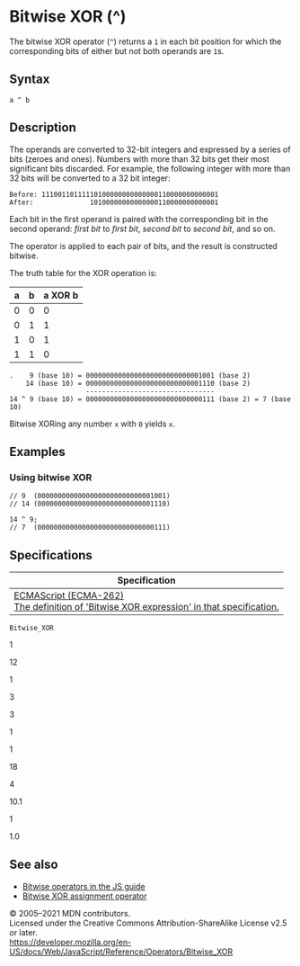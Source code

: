Bitwise XOR (^)
===============

The bitwise XOR operator (`^`) returns a `1` in each bit position for which the corresponding bits of either but not both operands are `1`s.

Syntax
------

    a ^ b

Description
-----------

The operands are converted to 32-bit integers and expressed by a series of bits (zeroes and ones). Numbers with more than 32 bits get their most significant bits discarded. For example, the following integer with more than 32 bits will be converted to a 32 bit integer:

    Before: 11100110111110100000000000000110000000000001
    After:              10100000000000000110000000000001

Each bit in the first operand is paired with the corresponding bit in the second operand: *first bit* to *first bit*, *second bit* to *second bit*, and so on.

The operator is applied to each pair of bits, and the result is constructed bitwise.

The truth table for the XOR operation is:

<table><thead><tr class="header"><th>a</th><th>b</th><th>a XOR b</th></tr></thead><tbody><tr class="odd"><td>0</td><td>0</td><td>0</td></tr><tr class="even"><td>0</td><td>1</td><td>1</td></tr><tr class="odd"><td>1</td><td>0</td><td>1</td></tr><tr class="even"><td>1</td><td>1</td><td>0</td></tr></tbody></table>

    .    9 (base 10) = 00000000000000000000000000001001 (base 2)
        14 (base 10) = 00000000000000000000000000001110 (base 2)
                       --------------------------------
    14 ^ 9 (base 10) = 00000000000000000000000000000111 (base 2) = 7 (base 10)

Bitwise XORing any number `x` with `0` yields `x`.

Examples
--------

### Using bitwise XOR

    // 9  (00000000000000000000000000001001)
    // 14 (00000000000000000000000000001110)

    14 ^ 9;
    // 7  (00000000000000000000000000000111)

Specifications
--------------

<table><thead><tr class="header"><th>Specification</th></tr></thead><tbody><tr class="odd"><td><a href="https://tc39.es/ecma262/#prod-BitwiseXORExpression">ECMAScript (ECMA-262)<br />
<span class="small">The definition of 'Bitwise XOR expression' in that specification.</span></a></td></tr></tbody></table>

`Bitwise_XOR`

1

12

1

3

3

1

1

18

4

10.1

1

1.0

See also
--------

-   [Bitwise operators in the JS guide](https://developer.mozilla.org/en-US/docs/Web/JavaScript/Guide/Expressions_and_Operators#bitwise)
-   [Bitwise XOR assignment operator](bitwise_xor_assignment)

© 2005–2021 MDN contributors.  
Licensed under the Creative Commons Attribution-ShareAlike License v2.5 or later.  
<a href="https://developer.mozilla.org/en-US/docs/Web/JavaScript/Reference/Operators/Bitwise_XOR" class="_attribution-link">https://developer.mozilla.org/en-US/docs/Web/JavaScript/Reference/Operators/Bitwise_XOR</a>
